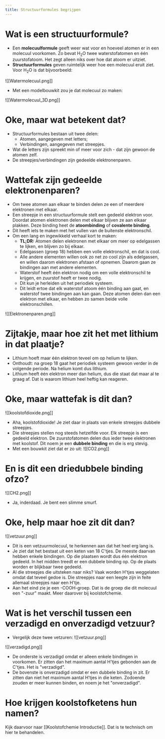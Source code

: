 ```yaml
---
title: Structuurformules begrijpen
---
```

# Wat is een structuurformule?
- Een **molecuulformule** geeft weer wat voor en hoeveel atomen er in een molecuul voorkomen. Zo bevat H<sub>2</sub>O twee waterstofatomen en één zuurstofatoom. Het zegt alleen niks over hoe dat atoom er uitziet.
- **Structuurformules** geven ruimtelijk weer hoe een molecuul eruit ziet. Voor H<sub>2</sub>O is dat bijvoorbeeld:

![[Watermolecuul.png]]
- Met een modelbouwkit zou je dat molecuul zo maken:

![[Watermolecuul_3D.png]]
# Oke, maar wat betekent dat?
- Structuurformules bestaan uit twee delen:
	- Atomen, aangegeven met letters;
	- Verbindingen, aangegeven met streepjes.
- Wat de letters zijn spreekt min of meer voor zich - dat zijn gewoon de atomen zelf.
- De streepjes/verbindingen zijn gedeelde elektronenparen.
# Wattefak zijn gedeelde elektronenparen?
- Om twee atomen aan elkaar te binden delen ze een of meerdere elektronen met elkaar.
- Een streepje in een structuurformule stelt een gedeeld elektron voor. Doordat atomen elektronen delen met elkaar blijven ze aan elkaar plakken. Deze binding heet de **atoombinding** of **covalente binding**.
- Dit heeft iets te maken met het vullen van de buitenste elektronschil.
- Om een lang en ingewikkeld verhaal kort te maken:
	- **TL;DR:** Atomen delen elektronen met elkaar om meer op edelgassen te lijken, en blijven zo bij elkaar.
	- Edelgassen (groep 18) hebben een volle elektronschil, en dat is cool.
	- Alle andere elementen willen ook zo net zo cool zijn als edelgassen, en willen daarom elektronen afstaan of opnemen. Daarom gaan ze bindingen aan met andere elementen.
	- Waterstof heeft één elektron nodig om een volle elektronschil te krijgen, en zuurstof heeft er twee nodig.
	- Dit kun je herleiden uit het periodiek systeem.
	- Dit leidt ertoe dat elk waterstof atoom één binding aan gaat, en waterstof twee bindingen aan kan gaan. Deze atomen delen dan een elektron met elkaar, en hebben zo samen beide volle elektronschillen.

![[Elektronenparen.png]]
# Zijtakje, maar hoe zit het met lithium in dat plaatje?
- Lithium hoeft maar één elektron teveel om op helium te lijken.
- Onthoudt: na groep 18 gaat het periodiek systeem gewoon verder in de volgende periode. Na helium komt dus lithium. 
- Lithium heeft één elektron meer dan helium, dus die staat dat maar al te graag af. Dat is waarom lithium heel heftig kan reageren.
# Oke, maar wattefak is dit dan?
![[koolstofdioxide.png]]
- Aha, koolstofdioxide! Je ziet daar in plaats van enkele streepjes dubbele streepjes.
- Die streepjes stellen nog steeds hetzelfde voor. Elk streepje is een gedeeld elektron. De zuurstofatomen delen dus ieder twee elektronen met koolstof. Dit noem je een **dubbele binding** en die is erg stevig.
- Met een bouwkit ziet dat er zo uit:
![[CO2.png]]

# En is dit een driedubbele binding ofzo?
![[CH2.png]]
- Ja, inderdaad. Je bent een slimme smurf.
# Oke, help maar hoe zit dit dan?
![[vetzuur.png]]
- Dit is een vetzuurmolecuul, te herkennen aan dat het heel erg lang is.
- Je ziet dat het bestaat uit een keten van 18 C'tjes. De meeste daarvan hebben enkele bindingen. Op die plaatsen wordt dus één elektron gedeeld. In het midden treedt er een dubbele binding op. Op de plaats worden er blijkbaar twee gedeeld.
- Al die streepjes die uitsteken naar niks? Vaak worden H'tjes weggelaten omdat dat teveel gedoe is. Die streepjes naar een leegte zijn in feite allemaal streepjes naar een H'tje.
- Aan het eind zie je een -COOH-groep. Dat is de groep die dit molecuul een "-zuur" maakt. Meer daarover bij koolstofchemie.

# Wat is het verschil tussen een verzadigd en onverzadigd vetzuur?
- Vergelijk deze twee vetzuren:
![[vetzuur.png]]

![[verzadigd.png]]
- De onderste is verzadigd omdat er alleen enkele bindingen in voorkomen. Er zitten dan het maximum aantal H'tjes gebonden aan de C'tjes. Het is "verzadigd".
- De bovenste is onverzadigd omdat er een dubbele binding in zit. Er zitten dan niet het maximum aantal H'tjes in die keten. Zodoende zouden er meer kunnen binden, en noem je het "onverzadigd".
# Hoe krijgen koolstofketens hun namen?
Kijk daarvoor naar [[Koolstofchemie Introductie]]. Dat is te technisch om hier te behandelen.